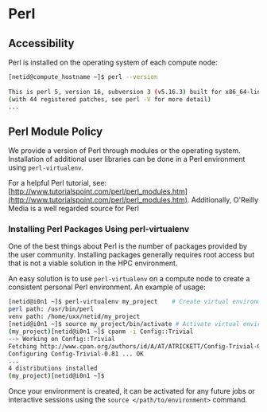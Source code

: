 # Perl

## Accessibility


Perl is installed on the operating system of each compute node: 

```bash
[netid@compute_hostname ~]$ perl --version
 
This is perl 5, version 16, subversion 3 (v5.16.3) built for x86_64-linux-thread-multi
(with 44 registered patches, see perl -V for more detail)
...
```

## Perl Module Policy

We provide a version of Perl through modules or the operating system. Installation of additional user libraries can be done in a Perl environment using ```perl-virtualenv```.

For a helpful Perl tutorial, see: [http://www.tutorialspoint.com/perl/perl_modules.htm](http://www.tutorialspoint.com/perl/perl_modules.htm). Additionally, O'Reilly Media is a well regarded source for Perl 

### Installing Perl Packages Using perl-virtualenv

One of the best things about Perl is the number of packages provided by the user community. Installing packages generally requires root access but that is not a viable solution in the HPC environment.

An easy solution is to use `perl-virtualenv` on a compute node to create a consistent personal Perl environment. An example of usage:

```bash
[netid@i0n1 ~]$ perl-virtualenv my_project    # Create virtual environment
perl path: /usr/bin/perl
venv path: /home/uxx/netid/my_project
[netid@i0n1 ~]$ source my_project/bin/activate # Activate virtual environment
(my_project)[netid@i0n1 ~]$ cpanm -i Config::Trivial
--> Working on Config::Trivial
Fetching http://www.cpan.org/authors/id/A/AT/ATRICKETT/Config-Trivial-0.81.tar.gz ... OK
Configuring Config-Trivial-0.81 ... OK
...
4 distributions installed
(my_project)[netid@i0n1 ~]$
```

Once your environment is created, it can be activated for any future jobs or interactive sessions using the `source </path/to/environment>` command.